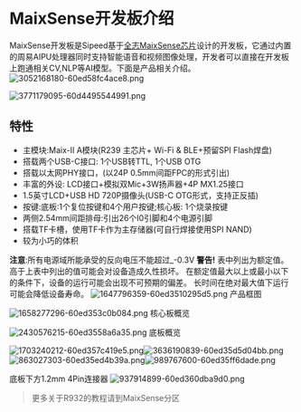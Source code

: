 # MaixSense开发板介绍
MaixSense开发板是Sipeed基于[全志MaixSense芯片](https://aijishu.armchina.com/blog/allwinnertech)设计的开发板，它通过内置的周易AIPU处理器同时支持智能语音和视频图像处理，开发者可以直接在开发板上跑通相关CV,NLP等AI模型。下面是产品相关介绍。
![3052168180-60ed58fc4ace8.png](https://bbs.sipeed.com/storage/attachments/2021/07/28/XrtkR7aqKOEkZj8eMo9EDyazZTJDqRveKS8qDzmY_thumb.png "1522")

![3771179095-60d4495544991.png](https://bbs.sipeed.com/storage/attachments/2021/07/28/DUt7moHKhYn7mK6yXU9V8n0sK1qwfVNGYCoB3RZF_thumb.png "1523")

## 特性

* 主模块:Maix-II A模块(R239 主芯片+ Wi-Fi & BLE+预留SPI Flash焊盘)
* 搭载两个USB-C接口: 1个USB转TTL, 1个USB OTG
* 搭载以太网PHY接口，(以24P 0.5mm间距FPC的形式引出)
* 丰富的外设: LCD接口+模拟双Mic+3W扬声器+4P MX1.25接口
* 1.5英寸LCD+USB HD 720P摄像头(USB-C OTG形式，支持正反插)
* 按键:底板:1个复位按键和4个用户按键;核心板: 1个烧录按键
* 两侧2.54mm间距排母:引出26个I0引脚和4个电源引脚
* 搭载TF卡槽，使用TF卡作为主存储器(可自行焊接使用SPI NAND)
* 较为小巧的体积

**注意**:所有电源域所能承受的反向电压不能超过_-0.3V
**警告!** 表中列出为额定值。高于上表中列出的值可能会对设备造成久性损坏。
  在额定值最大以上或最小以下的条件下，设备的运行可能会出现不可预期的偏差。
  长时间在绝对最大值下运行可能会降低设备寿命。
  ![1647796359-60ed3510295d5.png](https://bbs.sipeed.com/storage/attachments/2021/07/28/KVFWeBP1Kg8WCvpsjOG90eBYLzOv01XY2GDNkZ5K_thumb.png "1531")
  产品框图

![1658277296-60ed353c0b084.png](https://bbs.sipeed.com/storage/attachments/2021/07/28/AbBCGuT72yHrHr1NxIFRNAQMNRu0hlcGLILgbQ5M_thumb.png "1532")
核心板概览

![2430576215-60ed3558a6a35.png](https://bbs.sipeed.com/storage/attachments/2021/07/28/pdbG0FnEFIi8vHKmjd0qg4jSruLQeNzezAAPdWFj_thumb.png "1533")
底板概览

![1703240212-60ed357c419e5.png](https://bbs.sipeed.com/storage/attachments/2021/07/28/rdP8FQSfUk3wBjbXWMrsYXoCWzpOah3MofMNFfgp_thumb.png "1534")![3636190839-60ed35d5d04bb.png](https://bbs.sipeed.com/storage/attachments/2021/07/28/zq9WtHLDNXZzWTJMd6bPLImm2JqSwWqSd9SDJCij_thumb.png "1535")![863027303-60ed35ed4b39a.png](https://bbs.sipeed.com/storage/attachments/2021/07/28/qfHAEcE2vzJDOfiyqEV36mEYhj8y0eGgPjxbuNeE_thumb.png "1536")![989767600-60ed35ff6dade.png](https://bbs.sipeed.com/storage/attachments/2021/07/28/2ZLyWFvARkShsm1IKihypthgzvJKmFa8y8FPzRXl_thumb.png "1537")

底板下方1.2mm 4Pin连接器
![937914899-60ed360dba9d0.png](https://bbs.sipeed.com/storage/attachments/2021/07/28/lCUDvXdTp9FH6wjVcoZDJEKkR9G7OmbB9N4Hyibs_thumb.png "1538")

> 更多关于R932的教程请到MaixSense分区